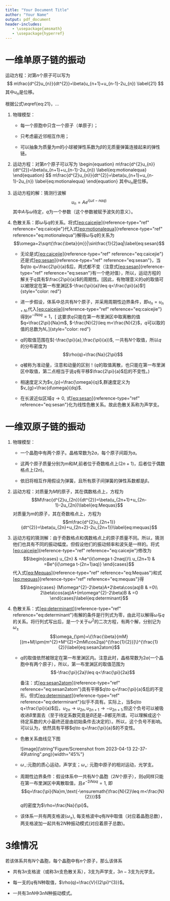 ```yaml
---
title: "Your Document Title"
author: "Your Name"
output: pdf_document
header-includes:
   - \usepackage{amsmath}
   - \usepackage{hyperref}
---
```


# 一维单原子链的振动

运动方程：对第$n$个原子可以写为
$$
m\frac{d^{2}u_{n}}{dt^{2}}=\beta(u_{n+1}+u_{n-1}-2u_{n}) \label{21}
$$
其中$u_{n}$是位移。

根据公式\eqref{eq:21}，...

1.  物理模型：

    -   每一个原胞中只含一个原子（单原子）；

    -   只考虑最近邻相互作用；

    -   可以抽象为质量为$m$的小球被弹性系数为$\beta$的无质量弹簧连接起来的弹性链。

2.  运动方程：对第$n$个原子可以写为
\begin{equation}
m\frac{d^{2}u_{n}}{dt^{2}}=\beta(u_{n+1}+u_{n-1}-2u_{n})
\label{eq:motionalequa}
\end{equation} $$
    m\frac{d^{2}u_{n}}{dt^{2}}=\beta(u_{n+1}+u_{n-1}-2u_{n}) \label{eq:motionalequa}
    \end{equation}
    其中$u_{n}$是位移。

3.  运动方程的解：猜测行波解
    $$u_{n}=Ae^{i(\omega t-naq)}\label{eq:caicejie}$$
    其中$A$与$\omega$待定，$q$为一个参数（这个参数被赋予波矢的意义）。

4.  色散关系：即$\omega$与$q$的关系。将式[\[eq:caicejie\]](#eq:caicejie){reference-type="ref"
    reference="eq:caicejie"}代入式[\[eq:motionalequa\]](#eq:motionalequa){reference-type="ref"
    reference="eq:motionalequa"}解得$\omega$与$q$的关系为
    $$\omega=2\sqrt{\frac{\beta}{m}}|\sin\frac{1}{2}aq|\label{eq:sesan}$$

    -   无论是式[\[eq:caicejie\]](#eq:caicejie){reference-type="ref"
        reference="eq:caicejie"}还是式[\[eq:sesan\]](#eq:sesan){reference-type="ref"
        reference="eq:sesan"}，当$q\to q+\frac{2\pi}{a}$后，两式都不变（注意式[\[eq:sesan\]](#eq:sesan){reference-type="ref"
        reference="eq:sesan"}有一个绝对值），所以，运动方程的解关于$q$具有$\frac{2\pi}{a}$的周期性。[因此，有物理意义的$q$的取值可以被限定在第一布里渊区$-\frac{\pi}{a}\leq q<\frac{\pi}{a}$!]{style="color: red"}

    -   进一步假设，体系中总共有$N$个原子，并采用周期性边界条件，即$u_{n}=u_{n+N}$,代入[\[eq:caicejie\]](#eq:caicejie){reference-type="ref"
        reference="eq:caicejie"}得到$e^{-iNaq}=1$，[
        这要求$q$只能在第一布里渊区中取离散的值$q=\frac{2\pi}{Na}m$,
        $-\frac{N}{2}\leq m<\frac{N}{2}$，$q$可以取的值的总数为$N$。]{style="color: red"}

    -   $q$的取值范围在$[-\frac{\pi}{a},\frac{\pi}{a})$,
        一共有$N$个取值，所以$q$的分布密度为 $$\rho(q)=\frac{Na}{2\pi}$$

    -   $q$被称为准动量，注意和动量的区别！($q$的取值离散，也只能在第一布里渊区中取值，第二点相当于说$q$有平移$\frac{2\pi}{a}$后的不变性。)

    -   相速度定义为$v_{p}=\frac{\omega}{q}$,群速度定义为$v_{g}=\frac{d\omega}{dq}$.

    -   在长波近似区域$q\to0$,
        式[\[eq:sesan\]](#eq:sesan){reference-type="ref"
        reference="eq:sesan"}化为线性色散关系。故此色散关系称为声学支。

# 一维双原子链的振动

1.  物理模型：

    -   一个晶胞中有两个原子。晶格常数为$2a$，每个原子间距为$a$。

    -   这两个原子质量分别为$m$和$M$,前者位于奇数格点上($2n+1$)，后者位于偶数格点上($2n$)。

    -   依旧将相互作用假设为弹簧，且所有原子间弹簧的弹性系数都是$\beta$。

2.  运动方程：对质量为$M$的原子，其在偶数格点上，方程为
    $$M\frac{d^{2}u_{2n}}{dt^{2}}=\beta(u_{2n+1}+u_{2n-1}-2u_{2n})\label{eq:Mequas}$$
    对质量为$m$的原子，其在奇数格点上，方程为
    $$m\frac{d^{2}u_{2n+1}}{dt^{2}}=\beta(u_{2n}+u_{2n+2}-2u_{2n+1})\label{eq:mequas}$$

3.  运动方程的猜测解：由于奇数格点和偶数格点上的原子质量不同。所以，猜测他们也具有不同的振动幅度。但假设他们的振动频率和波矢是一样的。将式[\[eq:caicejie\]](#eq:caicejie){reference-type="ref"
    reference="eq:caicejie"}修改为 $$\begin{cases}
    u_{2n} & =Ae^{i(\omega t-2naq)}\\
    u_{2n+1} & =Be^{i(\omega t-(2n+1)aq)}
    \end{cases}$$ 代入式[\[eq:Mequas\]](#eq:Mequas){reference-type="ref"
    reference="eq:Mequas"}和式[\[eq:mequas\]](#eq:mequas){reference-type="ref"
    reference="eq:mequas"}得 $$\begin{cases}
    (M\omega^{2}-2\beta)A+2\beta\cos(aq)B & =0\\
    2\beta\cos(aq)A+(m\omega^{2}-2\beta)B & =0
    \end{cases}\label{eq:determinant}$$

4.  色散关系：式[\[eq:determinant\]](#eq:determinant){reference-type="ref"
    reference="eq:determinant"}有解的条件是行列式为零，由此可以解得$\omega$与$q$的关系。将行列式写出后，是一个关于$\omega^{2}$的二次方程，有两个解，分别记为$\omega_{\pm}$
    $$\omega_{\pm}=\{\frac{\beta}{mM}[(m+M)\pm(m^{2}+M^{2}+2mM\cos2qa)^{\frac{1}{2}}]\}^{\frac{1}{2}}\label{eq:sesan2atom}$$

    -   $q$的取值依然被限定在第一布里渊区内。注意此时，晶格常数为$2a$(一个晶胞中有两个原子），所以，第一布里渊区的取值范围为
        $$-\frac{\pi}{2a}\leq q<\frac{\pi}{2a}$$

        备注：式[\[eq:sesan2atom\]](#eq:sesan2atom){reference-type="ref"
        reference="eq:sesan2atom"}具有平移$q\to q+\frac{\pi}{a}$后的不变形。但式[\[eq:determinant\]](#eq:determinant){reference-type="ref"
        reference="eq:determinant"}似乎不具有。实际上，当$q\to q+\frac{\pi}{a}$后，$u_{2n}\to u_{2n},u_{2n+1}\to-u_{2n+1}$,但这个负号可以被吸收进$B$里面去（至于待定系数究竟是$B$还是$-B$都无所谓。可以理解成这个待定系数的大小最终还是由初始条件去决定的）。所以，这个负号不影响。可以认为，依然具有平移$q\to q+\frac{\pi}{a}$的不变性。

    -   色散关系曲线见下图

        ![image](\string"Figure/Screenshot from 2023-04-13 22-37-49\string".png){width="45%"}

    -   $\omega_{-}$:元胞的质心运动，声学支；$\omega_{+}$:
        元胞中原子的相对运动，光学支。

    -   周期性边界条件：假设体系中一共有$N$个晶胞（$2N$个原子），则$q$同样只能在第一布里渊区中离散取值，且$e^{-2iNaq}=1$,
        即
        $$q=\frac{\pi}{Na}m,\text{-\ensuremath{\frac{N}{2}\leq m<\frac{N}{2}}}$$
        $q$的密度为$\rho=\frac{Na}{\pi}$。

    -   该体系一共有两支格波($\omega_{\pm}$),
        每支格波中$q$有$N$中取值（对应着晶胞总数），两支格波加一起共有$2N$种振动模式(对应着原子总数)。

# 3维情况

若该体系共有$N$个晶胞，每个晶胞中有$n$个原子，那么该体系

-   共有$3n$支格波（或称$3n$支色散关系），$3$支为声学支，$3n-3$支为光学支。

-   每一支的$q$有$N$种取值，$\rho(q)=\frac{V}{(2\pi)^{3}}$。

-   一共有$3nN$中$3nN$种振动模式。
